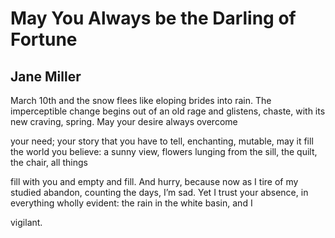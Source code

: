 # May You Always be the Darling of Fortune
## Jane Miller
March 10th and the snow flees like eloping brides
into rain. The imperceptible change begins
out of an old rage and glistens, chaste, with its new
craving, spring. May your desire always overcome

your need; your story that you have to tell,
enchanting, mutable, may it fill the world
you believe: a sunny view, flowers lunging
from the sill, the quilt, the chair, all things

fill with you and empty and fill. And hurry, because
now as I tire of my studied abandon, counting
the days, I’m sad. Yet I trust your absence, in everything
wholly evident: the rain in the white basin, and I

vigilant.